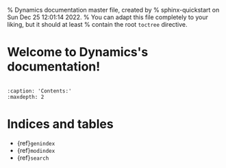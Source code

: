 % Dynamics documentation master file, created by
% sphinx-quickstart on Sun Dec 25 12:01:14 2022.
% You can adapt this file completely to your liking, but it should at least
% contain the root `toctree` directive.

# Welcome to Dynamics's documentation!

```{include} ../README.md
```

```{toctree}
:caption: 'Contents:'
:maxdepth: 2
```

# Indices and tables

- {ref}`genindex`
- {ref}`modindex`
- {ref}`search`
